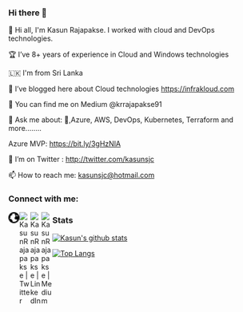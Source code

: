 ### Hi there 👋

🔭 Hi all, I'm Kasun Rajapakse. I worked with cloud and DevOps technologies.

🏆 I’ve 8+ years of experience in Cloud and Windows technologies

🇱🇰 I'm from Sri Lanka

📝 I’ve blogged here about Cloud technologies https://infrakloud.com

📝 You can find me on Medium @krrajapakse91

💬 Ask me about: 🐳,Azure, AWS, DevOps, Kubernetes, Terraform and more........

Azure MVP: https://bit.ly/3gHzNlA

🤔 I’m on Twitter : http://twitter.com/kasunsjc

📫 How to reach me: kasunsjc@hotmail.com 

### Connect with me:

[<img align="left" alt="KasunRajapakse" width="22px" src="https://raw.githubusercontent.com/iconic/open-iconic/master/svg/globe.svg" />](https://www.infrakloud.com/)
[<img align="left" alt="KasunRajapakse | Twitter" width="22px" src="https://cdn.jsdelivr.net/npm/simple-icons@v3/icons/twitter.svg" />](https://twitter.com/KasunSJC)
[<img align="left" alt="KasunRajapakse | LinkedIn" width="22px" src="https://cdn.jsdelivr.net/npm/simple-icons@v3/icons/linkedin.svg" />](https://www.linkedin.com/in/kasunraj/)
[<img align="left" alt="KasunRajapakse | Medium" width="22px" src="https://cdn.jsdelivr.net/npm/simple-icons@3.4.1/icons/medium.svg" />](https://medium.com/@krrajapakse91)


### Stats

[![Kasun's github stats](https://github-readme-stats.vercel.app/api?username=kasunsjc&theme=algolia&show_icons=true)](https://github.com/anuraghazra/github-readme-stats)

[![Top Langs](https://github-readme-stats.vercel.app/api/top-langs/?username=kasunsjc&layout=compact)](https://github.com/anuraghazra/github-readme-stats)
